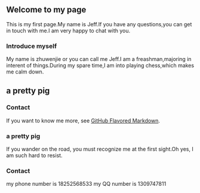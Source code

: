 ## Welcome to my page
   
This is my first page.My name is Jeff.If you have any questions,you can get in touch with me.I am very happy to chat with you.

### Introduce myself
My name is zhuwenjie or you can call me Jeff.I am a freashman,majoring in interent of things.During my spare time,I am into playing chess,which makes me calm down.

## a pretty pig
### Contact

If you want to know me more, see [GitHub Flavored Markdown](https://guides.github.com/features/mastering-markdown/).

### a pretty pig
If you wander on the road, you must recognize me at the first sight.Oh yes, I am such hard to resist.

### Contact
my phone number is 18252568533
my QQ number is 1309747811

